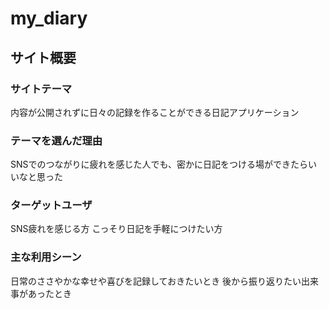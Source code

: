 # my_diary

## サイト概要
### サイトテーマ
内容が公開されずに日々の記録を作ることができる日記アプリケーション

### テーマを選んだ理由
SNSでのつながりに疲れを感じた人でも、密かに日記をつける場ができたらいいなと思った

### ターゲットユーザ
SNS疲れを感じる方
こっそり日記を手軽につけたい方

### 主な利用シーン
日常のささやかな幸せや喜びを記録しておきたいとき
後から振り返りたい出来事があったとき